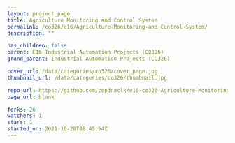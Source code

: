 ```yaml
---
layout: project_page
title: Agriculture Monitoring and Control System
permalink: /co326/e16/Agriculture-Monitoring-and-Control-System/
description: ""

has_children: false
parent: E16 Industrial Automation Projects (CO326)
grand_parent: Industrial Automation Projects (CO326)

cover_url: /data/categories/co326/cover_page.jpg
thumbnail_url: /data/categories/co326/thumbnail.jpg

repo_url: https://github.com/cepdnaclk/e16-co326-Agriculture-Monitoring-and-Control-System
page_url: blank

forks: 26
watchers: 1
stars: 1
started_on: 2021-10-20T08:45:54Z
---
```



